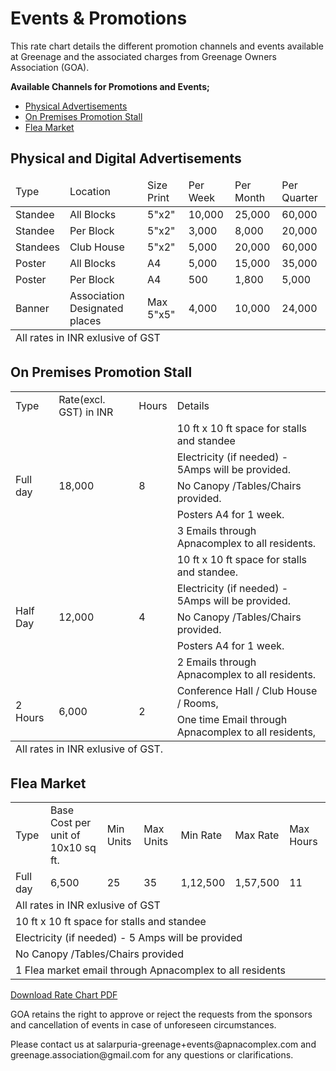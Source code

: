 # Events & Promotions

This rate chart details the different promotion channels and events available at Greenage and the associated charges from Greenage Owners Association (GOA).

__Available Channels for Promotions and Events;__

- <a href="#ads">Physical Advertisements</a>
- <a href="#stall">On Premises Promotion Stall</a>
- <a href="#fleamarket">Flea Market</a>


## Physical and Digital Advertisements

<table>
    <thead>
       <tr>
        <td>Type</td>
        <td>Location</td>
        <td>Size Print</td>
        <td>Per Week</td>
        <td>Per Month</td>
        <td>Per Quarter</td>
        </tr>
    </thead>
        <tr>
        <td>Standee</td>
        <td>All Blocks</td>
        <td>5"x2"</td>
        <td>10,000</td>
        <td>25,000</td>
        <td>60,000</td>
    </tr>
    <tr>
        <td>Standee</td>
        <td>Per Block</td>
        <td>5"x2"</td>
        <td>3,000</td>
        <td>8,000</td>
        <td>20,000</td>
    </tr>
    <tr>
        <td>Standees</td>
        <td>Club House</td>
        <td>5"x2"</td>
        <td>5,000</td>
        <td>20,000</td>
        <td>60,000</td>
    </tr>
    <tr>
        <td>Poster</td>
        <td>All Blocks</td>
        <td>A4</td>
        <td>5,000</td>
        <td>15,000</td>
        <td>35,000</td>
    </tr>
    <tr>
        <td>Poster</td>
        <td>Per Block</td>
        <td>A4</td>
        <td>500</td>
        <td>1,800</td>
        <td>5,000</td>
    </tr>
    <tr>
        <td>Banner</td>
        <td>Association Designated places</td>
        <td>Max 5"x5"</td>
        <td>4,000</td>
        <td>10,000</td>
        <td>24,000</td>
    </tr>
    <tfoot><tr><td colspan="6">All rates in INR exlusive of GST</td></tr></tfoot>
</table>


## On Premises Promotion Stall

<table>
    <tr>
        <td>Type</td>
        <td>Rate(excl. GST) in INR</td>
        <td>Hours</td>
        <td>Details</td>
    </tr>
    <tr>
        <td rowspan="5">Full day</td>
        <td rowspan="5">18,000</td>
        <td rowspan="5">8</td>
        <td>10 ft x 10 ft space for stalls and standee</td>
    </tr>
    <tr>
        <td>Electricity (if needed) - 5Amps will be provided.</td>
    </tr>
    <tr>
        <td>No Canopy /Tables/Chairs provided.</td>
    </tr>
    <tr>
        <td>Posters A4 for 1 week.</td>
    </tr>
    <tr>
        <td>3 Emails through Apnacomplex to all residents.</td>
    </tr>
    <tr>
        <td rowspan="5">Half Day</td>
        <td rowspan="5">12,000</td>
        <td rowspan="5">4</td>
        <td>10 ft x 10 ft space for stalls and standee.</td>
    </tr>
    <tr>
        <td>Electricity (if needed) - 5Amps will be provided.</td>
    </tr>
    <tr>
        <td>No Canopy /Tables/Chairs provided.</td>
    </tr>
    <tr>
        <td>Posters A4 for 1 week.</td>
    </tr>
    <tr>
        <td>2 Emails through Apnacomplex to all residents.</td>
    </tr>
    <tr>
        <td rowspan="2">2 Hours</td>
        <td rowspan="2">6,000</td>
        <td rowspan="2">2</td>
        <td>Conference Hall / Club House / Rooms,</td>
    </tr>
    <tr>
         <td>One time Email through Apnacomplex to all residents,</td>
    </tr>
    <tfoot><tr><td colspan="6">All rates in INR exlusive of GST.</td></tr></tfoot>
</table>

## Flea Market

<table>
    <tr>
        <td>Type</td>
        <td>Base Cost per unit of 10x10 sq ft.</td>
        <td>Min Units</td>
        <td>Max Units</td>
        <td>Min Rate</td>
        <td>Max Rate</td>
        <td>Max Hours </td>
    </tr>
    <tr>
        <td>Full day</td>
        <td>6,500</td>
        <td>25</td>
        <td>35</td>
        <td>1,12,500</td>
        <td>1,57,500</td>
        <td>11</td>
    </tr>
    <tr>
        <td colspan="7">All rates in INR exlusive of GST</td>
    </tr>
     <tr>
        <td colspan="7">10 ft x 10 ft space for stalls and standee</td>
    </tr>
    <tr>
        <td colspan="7">Electricity (if needed) - 5 Amps will be provided</td>
    </tr>
    <tr>
        <td colspan="7">No Canopy /Tables/Chairs provided</td>
    </tr>
    <tr>
        <td colspan="7">1 Flea market email through Apnacomplex to all residents</td>
    </tr>
</table>


<p>
<a target="_blank" href="https://drive.google.com/file/d/1fF6cRu40dmbGbyDQvZvKYnVog7dNwVeR/view?usp=sharing">Download Rate Chart PDF</a>
</p>

<p>
GOA retains the right to approve or reject the requests from the sponsors and cancellation of events in case of unforeseen circumstances.</p> 
<p>
Please contact us at salarpuria-greenage+events@apnacomplex.com and greenage.association@gmail.com for any questions or clarifications.
</p>

